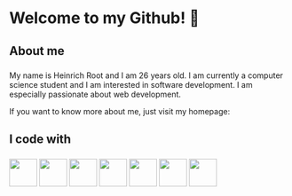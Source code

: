 <h1 align="left">Welcome to my Github! 🙂</h1>

<h2 align="left">About me</h2>

###

<p align="left">My name is Heinrich Root and I am 26 years old. I am currently a computer science student and I am interested in software development. I am especially passionate about web development.

If you want to know more about me, just visit my homepage: <a href="https:\\heinrich.root-me.dev"></a></p>

###

<h2 align="left">I code with</h2>

###

<div align="left">
  <img src="https://cdn.jsdelivr.net/gh/devicons/devicon/icons/react/react-original.svg" height="50" width="50"/>
  <img src="https://cdn.jsdelivr.net/gh/devicons/devicon/icons/javascript/javascript-original.svg" height="50" width="50"/>
  <img src="https://cdn.jsdelivr.net/gh/devicons/devicon/icons/html5/html5-original.svg" height="50" width="50"/>
  <img src="https://cdn.jsdelivr.net/gh/devicons/devicon/icons/css3/css3-original.svg" height="50" width="50"/>
  <img src="https://cdn.jsdelivr.net/gh/devicons/devicon/icons/postgresql/postgresql-original.svg" height="50" width="50"/>
  <img src="https://cdn.jsdelivr.net/gh/devicons/devicon/icons/java/java-original.svg" height="50" width="50"/>
  <img src="https://cdn.jsdelivr.net/gh/devicons/devicon/icons/cplusplus/cplusplus-original.svg" height="50" width="50"/>
</div>

###
